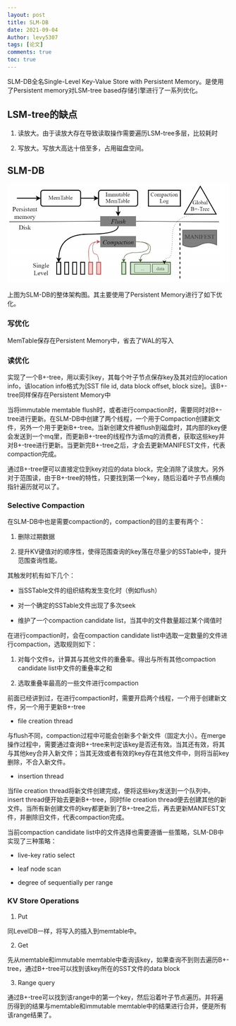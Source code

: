 ```yaml
---
layout: post
title: SLM-DB
date: 2021-09-04
Author: levy5307
tags: [论文]
comments: true
toc: true
---
```


SLM-DB全名Single-Level Key-Value Store with Persistent Memory。是使用了Persistent memory对LSM-tree based存储引擎进行了一系列优化。

## LSM-tree的缺点

1. 读放大。由于读放大存在导致读取操作需要遍历LSM-tree多层，比较耗时

2. 写放大。写放大高达十倍至多，占用磁盘空间。

## SLM-DB

![](../images/SLMDB-arch.jpg)

上图为SLM-DB的整体架构图。其主要使用了Persistent Memory进行了如下优化。

### 写优化

MemTable保存在Persistent Memory中，省去了WAL的写入

### 读优化

实现了一个B+-tree，用以索引key，其每个叶子节点保存key及其对应的location info，该location info格式为[SST file id, data block offset, block size]。该B+-tree同样保存在Persistent Memory中

当将immutable memtable flush时，或者进行compaction时，需要同时对B+-tree进行更新。在SLM-DB中创建了两个线程，一个用于Compaction创建新文件，另外一个用于更新B+-tree。当新创建文件被flush到磁盘时，其内部的key便会发送到一个mq里，而更新B+-tree的线程作为该mq的消费者，获取这些key并对B+-tree进行更新。当更新完B+-tree之后，才会去更新MANIFEST文件，代表compaction完成。

通过B+-tree便可以直接定位到key对应的data block，完全消除了读放大。另外对于范围读，由于B+-tree的特性，只要找到第一个key，随后沿着叶子节点横向指针遍历就可以了。

### Selective Compaction

在SLM-DB中也是需要compaction的，compaction的目的主要有两个：

1. 删除过期数据

2. 提升KV键值对的顺序性，使得范围查询的key落在尽量少的SSTable中，提升范围查询性能。

其触发时机有如下几个：

- 当SSTable文件的组织结构发生变化时（例如flush）

- 对一个确定的SSTable文件出现了多次seek

- 维护了一个compaction candidate list，当其中的文件数量超过某个阈值时

在进行compaction时，会在compaction candidate list中选取一定数量的文件进行compaction，选取规则如下：

1. 对每个文件s，计算其与其他文件的重叠率。得出与所有其他compaction candidate list中文件的重叠率之和

2. 选取重叠率最高的一些文件进行compaction

前面已经讲到过，在进行compaction时，需要开启两个线程，一个用于创建新文件，另一个用于更新B+-tree

- file creation thread

与flush不同，compaction过程中可能会创新多个新文件（固定大小）。在merge操作过程中，需要通过查询B+-tree来判定该key是否还有效。当其还有效，将其与其他key合并入新文件；当其无效或者有效的key存在其他文件中，则将当前key删除，不合入新文件。

- insertion thread

当file creation thread将新文件创建完成，便将这些key发送到一个队列中。insert thread便开始去更新B+-tree，同时file creation thread便去创建其他的新文件。当所有新创建文件的key都更新到了B+-tree之后，再去更新MANIFEST文件，并删除旧文件，代表compaction完成。

当前compaction candidate list中的文件选择也需要遵循一些策略，SLM-DB中实现了三种策略：

- live-key ratio select

- leaf node scan

- degree of sequentially per range

### KV Store Operations

1. Put

同LevelDB一样，将写入的插入到memtable中。

2. Get

先从memtable和immutable memtable中查询该key，如果查询不到则去遍历B+-tree，通过B+-tree可以找到该key所在的SST文件的data block

3. Range query

通过B+-tree可以找到该range中的第一个key，然后沿着叶子节点遍历。并将遍历得到的结果与memtable和immutable memtable中的结果进行合并，便是所有该range结果了。

